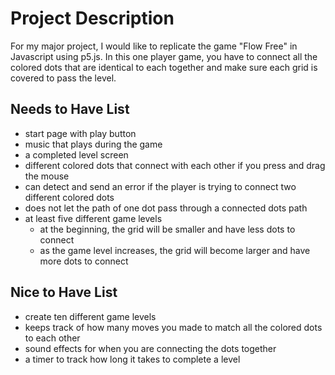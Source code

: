 # Project Description

For my major project, I would like to replicate the game "Flow Free" in Javascript using p5.js. 
In this one player game, you have to connect all the colored dots that are identical to each together and make sure each grid is covered to pass the level. 


## Needs to Have List 

- start page with play button
- music that plays during the game
- a completed level screen
- different colored dots that connect with each other if you press and drag the mouse
- can detect and send an error if the player is trying to connect two different colored dots
- does not let the path of one dot pass through a connected dots path
- at least five different game levels
    - at the beginning, the grid will be smaller and have less dots to connect
    - as the game level increases, the grid will become larger and have more dots to connect

## Nice to Have List

- create ten different game levels
- keeps track of how many moves you made to match all the colored dots to each other
- sound effects for when you are connecting the dots together
- a timer to track how long it takes to complete a level